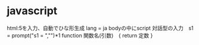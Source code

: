# javascript
html:5を入力、自動でひな形生成
lang = ja
bodyの中にscript
対話型の入力　s1 = prompt("s1 = ","")*1
function 関数名(引数)　{ return 定数 }
